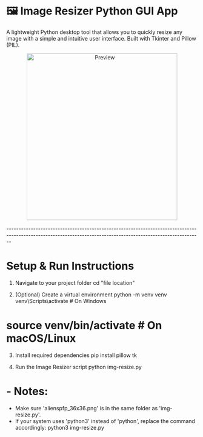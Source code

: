 # 🖼️ Image Resizer Python GUI App

A lightweight Python desktop tool that allows you to quickly resize any image with a simple and intuitive user interface. Built with Tkinter and Pillow (PIL).

<p align="center"> <img src="https://github.com/user-attachments/assets/aff671e5-111b-4f70-9f5c-dd699c72ee1a" width="397" height="440" alt="Preview" /> </p>
--------------------------------------------------------------------------------------------------------------------------------------------------------------

# Setup & Run Instructions

 1. Navigate to your project folder
cd "file location"

 2. (Optional) Create a virtual environment
python -m venv venv
venv\Scripts\activate   # On Windows
# source venv/bin/activate   # On macOS/Linux

 3. Install required dependencies
pip install pillow tk

 4. Run the Image Resizer script
python img-resize.py

# - Notes:
 - Make sure 'alienspfp_36x36.png' is in the same folder as 'img-resize.py'.
 - If your system uses 'python3' instead of 'python', replace the command accordingly:
   python3 img-resize.py
